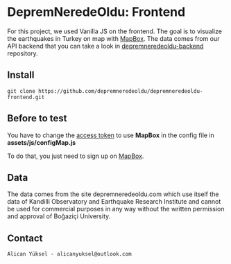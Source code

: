 # DepremNeredeOldu: Frontend

For this project, we used Vanilla JS on the frontend. The goal is to visualize the earthquakes in Turkey on map with [MapBox](https://www.mapbox.com). The data comes from our API backend that you can take a look in [depremneredeoldu-backend](https://github.com/depremneredeoldu/depremneredeoldu-backend) repository.

## Install

    git clone https://github.com/depremneredeoldu/depremneredeoldu-frontend.git

## Before to test

You have to change the <u>access token</u> to use **MapBox** in the config file in **assets/js/configMap.js**

To do that, you just need to sign up on [MapBox](https://mapbox.com).

## Data

The data comes from the site depremneredeoldu.com which use itself the data of Kandilli Observatory and Earthquake Research Institute and cannot be used for commercial purposes in any way without the written permission and approval of Boğaziçi University.

## Contact

    Alican Yüksel - alicanyuksel@outlook.com
